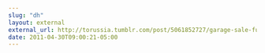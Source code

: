 ```yaml
---
slug: "dh"
layout: external
external_url: http://torussia.tumblr.com/post/5061852727/garage-sale-fundraiser
date: 2011-04-30T09:00:21-05:00
---
```

